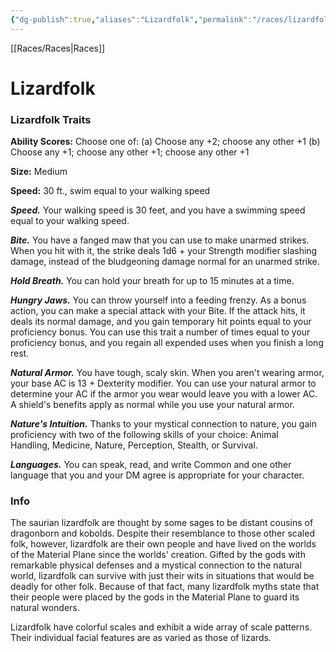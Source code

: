 ```yaml
---
{"dg-publish":true,"aliases":"Lizardfolk","permalink":"/races/lizardfolk-pr/","dgHomeLink":false,"dgPassFrontmatter":true}
---
```


[[Races/Races|Races]]
# Lizardfolk

### Lizardfolk Traits
**Ability Scores:** Choose one of: (a) Choose any +2; choose any other +1 (b) Choose any +1; choose any other +1; choose any other +1

**Size:** Medium

**Speed:** 30 ft., swim equal to your walking speed

***Speed.*** Your walking speed is 30 feet, and you have a swimming speed equal to your walking speed.

***Bite.*** You have a fanged maw that you can use to make unarmed strikes. When you hit with it, the strike deals 1d6 + your Strength modifier slashing damage, instead of the bludgeoning damage normal for an unarmed strike.

***Hold Breath.*** You can hold your breath for up to 15 minutes at a time.

***Hungry Jaws.*** You can throw yourself into a feeding frenzy. As a bonus action, you can make a special attack with your Bite. If the attack hits, it deals its normal damage, and you gain temporary hit points equal to your proficiency bonus. You can use this trait a number of times equal to your proficiency bonus, and you regain all expended uses when you finish a long rest.

***Natural Armor.*** You have tough, scaly skin. When you aren't wearing armor, your base AC is 13 + Dexterity modifier. You can use your natural armor to determine your AC if the armor you wear would leave you with a lower AC. A shield's benefits apply as normal while you use your natural armor.

***Nature's Intuition.*** Thanks to your mystical connection to nature, you gain proficiency with two of the following skills of your choice: Animal Handling, Medicine, Nature, Perception, Stealth, or Survival.

***Languages.*** You can speak, read, and write Common and one other language that you and your DM agree is appropriate for your character.

### Info
The saurian lizardfolk are thought by some sages to be distant cousins of dragonborn and kobolds. Despite their resemblance to those other scaled folk, however, lizardfolk are their own people and have lived on the worlds of the Material Plane since the worlds' creation. Gifted by the gods with remarkable physical defenses and a mystical connection to the natural world, lizardfolk can survive with just their wits in situations that would be deadly for other folk. Because of that fact, many lizardfolk myths state that their people were placed by the gods in the Material Plane to guard its natural wonders.

Lizardfolk have colorful scales and exhibit a wide array of scale patterns. Their individual facial features are as varied as those of lizards.
